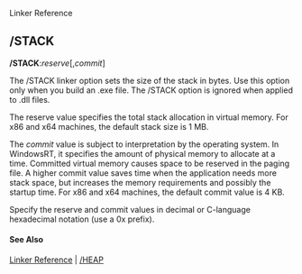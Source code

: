 Linker Reference

## /STACK

**/STACK**:_reserve_[,_commit_]

The /STACK linker option sets the size of the stack in bytes. Use this option only when you build an .exe file. The /STACK option is ignored when applied to .dll files.

The reserve value specifies the total stack allocation in virtual memory. For x86 and x64 machines, the default stack size is 1 MB.

The _commit_ value is subject to interpretation by the operating system. In WindowsRT, it specifies the amount of physical memory to allocate at a time. Committed virtual memory causes space to be reserved in the paging file. A higher commit value saves time when the application needs more stack space, but increases the memory requirements and possibly the startup time. For x86 and x64 machines, the default commit value is 4 KB.

Specify the reserve and commit values in decimal or C-language hexadecimal notation (use a 0x prefix).

#### See Also

[Linker Reference](readme.md) | [/HEAP](heap.md)
